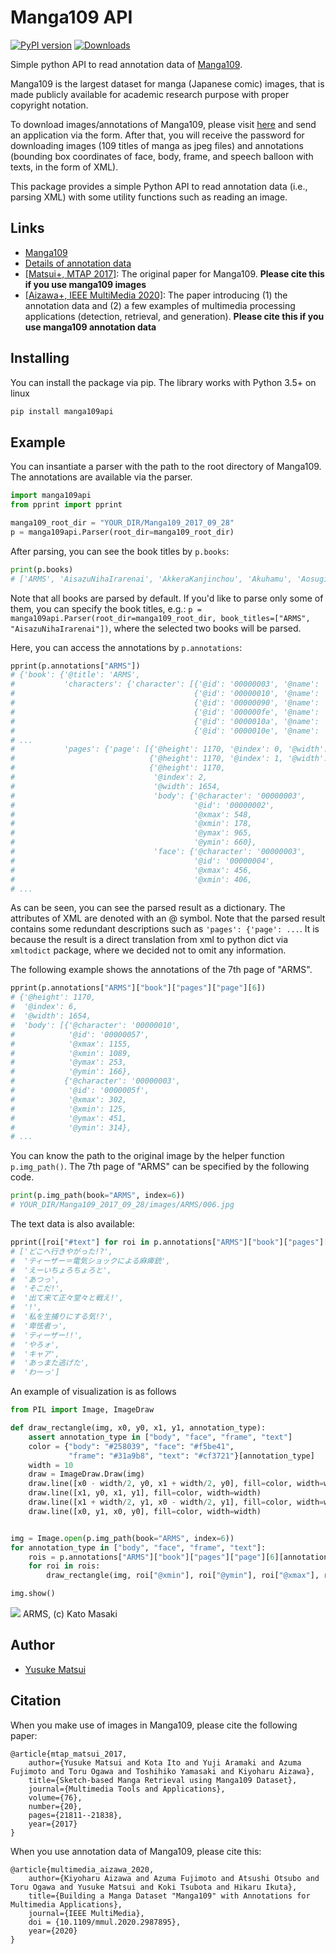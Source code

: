 # Manga109 API

[![PyPI version](https://badge.fury.io/py/manga109api.svg)](https://badge.fury.io/py/manga109api)
[![Downloads](https://pepy.tech/badge/manga109api)](https://pepy.tech/project/manga109api)

Simple python API to read annotation data of [Manga109](http://www.manga109.org/en/).

Manga109 is the largest dataset for manga (Japanese comic) images,
that is made publicly available for academic research purpose with proper copyright notation.

To download images/annotations of Manga109, please visit [here](http://www.manga109.org/en/download.html) and send an application via the form.
After that, you will receive the password for downloading images (109 titles of manga
as jpeg files)
and annotations (bounding box coordinates of face, body, frame, and speech balloon with texts,
in the form of XML).

This package provides a simple Python API to read annotation data (i.e., parsing XML)
with some utility functions such as reading an image.

## Links
- [Manga109](http://www.manga109.org/en/)
- [Details of annotation data](http://www.manga109.org/en/annotations.html)
- [[Matsui+, MTAP 2017]](https://link.springer.com/content/pdf/10.1007%2Fs11042-016-4020-z.pdf): The original paper for Manga109. **Please cite this if you use manga109 images**
- [[Aizawa+, IEEE MultiMedia 2020]](https://arxiv.org/abs/2005.04425): The paper introducing (1) the annotation data and (2) a few examples of multimedia processing applications (detection, retrieval, and generation). **Please cite this if you use manga109 annotation data**

## Installing
You can install the package via pip. The library works with Python 3.5+ on linux
```bash
pip install manga109api
```

## Example

You can insantiate a parser with the path to the root directory of Manga109.
The annotations are available via the parser. 

```python
import manga109api
from pprint import pprint

manga109_root_dir = "YOUR_DIR/Manga109_2017_09_28"
p = manga109api.Parser(root_dir=manga109_root_dir)
```
After parsing, you can see the book titles by `p.books`: 
```python
print(p.books)
# ['ARMS', 'AisazuNihaIrarenai', 'AkkeraKanjinchou', 'Akuhamu', 'AosugiruHaru', ...
```
Note that all books are parsed by default. If you'd like to parse only some of them, you can specify the book titles, e.g.: `p = manga109api.Parser(root_dir=manga109_root_dir, book_titles=["ARMS", "AisazuNihaIrarenai"])`, where the selected two books will be parsed.


Here, you can access the annotations by `p.annotations`:
```python
pprint(p.annotations["ARMS"])
# {'book': {'@title': 'ARMS',
#           'characters': {'character': [{'@id': '00000003', '@name': '女1'},
#                                        {'@id': '00000010', '@name': '男1'},
#                                        {'@id': '00000090', '@name': 'ロボット1'},
#                                        {'@id': '000000fe', '@name': 'エリー'},
#                                        {'@id': '0000010a', '@name': 'ケイト'},
#                                        {'@id': '0000010e', '@name': '大佐'},
# ...
#           'pages': {'page': [{'@height': 1170, '@index': 0, '@width': 1654},
#                              {'@height': 1170, '@index': 1, '@width': 1654},
#                              {'@height': 1170,
#                               '@index': 2,
#                               '@width': 1654,
#                               'body': {'@character': '00000003',
#                                        '@id': '00000002',
#                                        '@xmax': 548,
#                                        '@xmin': 178,
#                                        '@ymax': 965,
#                                        '@ymin': 660},
#                               'face': {'@character': '00000003',
#                                        '@id': '00000004',
#                                        '@xmax': 456,
#                                        '@xmin': 406,
# ...
```
As can be seen, you can see the parsed result as a dictionary.
The attributes of XML are denoted with an @ symbol.
Note that the parsed result contains some redundant descriptions such as `'pages': {'page': ...`.
It is because the result is a direct translation from xml to python dict via `xmltodict` package,
where we decided not to omit any information.
  
The following example shows the annotations of the 7th page of "ARMS".
```python
pprint(p.annotations["ARMS"]["book"]["pages"]["page"][6])
# {'@height': 1170,
#  '@index': 6,
#  '@width': 1654,
#  'body': [{'@character': '00000010',
#            '@id': '00000057',
#            '@xmax': 1155,
#            '@xmin': 1089,
#            '@ymax': 253,
#            '@ymin': 166},
#           {'@character': '00000003',
#            '@id': '0000005f',
#            '@xmax': 302,
#            '@xmin': 125,
#            '@ymax': 451,
#            '@ymin': 314},
# ... 
```

You can know the path to the original image by the helper function `p.img_path()`.
The 7th page of "ARMS" can be specified by the following code.
```python
print(p.img_path(book="ARMS", index=6))  
# YOUR_DIR/Manga109_2017_09_28/images/ARMS/006.jpg
```

The text data is also available:
```python
pprint([roi["#text"] for roi in p.annotations["ARMS"]["book"]["pages"]["page"][6]["text"]])
# ['どこへ行きやがった!?',
#  'ティーザー＝電気ショックによる麻痺銃',
#  'えーいちょろちょろと',
#  'あつっ',
#  'そこだ!',
#  '出て来て正々堂々と戦え!',
#  '!',
#  '私を生捕りにする気!?',
#  '卑怯者っ',
#  'ティーザー!!',
#  'やろォ',
#  'キャア',
#  'あっまた逃げた',
#  'わーっ']
```

An example of visualization is as follows
```python
from PIL import Image, ImageDraw

def draw_rectangle(img, x0, y0, x1, y1, annotation_type):
    assert annotation_type in ["body", "face", "frame", "text"]
    color = {"body": "#258039", "face": "#f5be41",
             "frame": "#31a9b8", "text": "#cf3721"}[annotation_type]
    width = 10
    draw = ImageDraw.Draw(img)
    draw.line([x0 - width/2, y0, x1 + width/2, y0], fill=color, width=width)
    draw.line([x1, y0, x1, y1], fill=color, width=width)
    draw.line([x1 + width/2, y1, x0 - width/2, y1], fill=color, width=width)
    draw.line([x0, y1, x0, y0], fill=color, width=width)


img = Image.open(p.img_path(book="ARMS", index=6))
for annotation_type in ["body", "face", "frame", "text"]:
    rois = p.annotations["ARMS"]["book"]["pages"]["page"][6][annotation_type]
    for roi in rois:
        draw_rectangle(img, roi["@xmin"], roi["@ymin"], roi["@xmax"], roi["@ymax"], annotation_type)

img.show()
```
![](http://yusukematsui.me/project/sketch2manga/img/manga109_api_example.png)
ARMS, (c) Kato Masaki




## Author
- [Yusuke Matsui](http://yusukematsui.me/)

## Citation
When you make use of images in Manga109, please cite the following paper:

    @article{mtap_matsui_2017,
        author={Yusuke Matsui and Kota Ito and Yuji Aramaki and Azuma Fujimoto and Toru Ogawa and Toshihiko Yamasaki and Kiyoharu Aizawa},
        title={Sketch-based Manga Retrieval using Manga109 Dataset},
        journal={Multimedia Tools and Applications},
        volume={76},
        number={20},
        pages={21811--21838},
        year={2017}
    }

When you use annotation data of Manga109, please cite this:

    @article{multimedia_aizawa_2020,
        author={Kiyoharu Aizawa and Azuma Fujimoto and Atsushi Otsubo and Toru Ogawa and Yusuke Matsui and Koki Tsubota and Hikaru Ikuta},
        title={Building a Manga Dataset "Manga109" with Annotations for Multimedia Applications},
        journal={IEEE MultiMedia},
        doi = {10.1109/mmul.2020.2987895},
        year={2020}
    }

